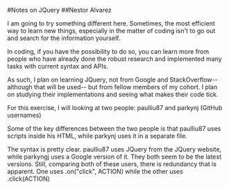 #Notes on JQuery
##Nestor Alvarez

I am going to try something different here. Sometimes, the most efficient way to learn new things,
especially in the matter of coding isn't to go out and search for the information yourself.

In coding, if you have the possibility to do so, you can learn more from people who have already
done the robust research and implemented many tasks with current syntax and APIs.

As such, I plan on learning JQuery, not from Google and StackOverflow--although that will be used--
but from fellow members of my cohort. I plan on studying their implementations and seeing what makes
their code tick. 

For this exercise, I will looking at two people: paulliu87 and parkynj (GitHub usernames)

Some of the key differences between the two people is that paulliu87 uses scripts inside his HTML, while
parkynj uses it in a separate file. 

The syntax is pretty clear. paulliu87 uses JQuery from the JQuery website, while parkyngj uses a Google
version of it. They both seem to be the latest versions. Still, comparing both of these users, there is 
redundancy that is apparent. One uses .on("click", ACTION) while the other uses .click(ACTION)

